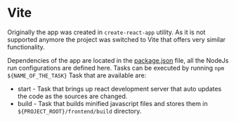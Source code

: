 # Vite
Originally the app was created in `create-react-app` utility. As it is not supported anymore the project was switched to
Vite that offers very similar functionality.

Dependencies of the app are located in the [package.json](../package.json) file, all the NodeJs run configurations are defined 
here. Tasks can be executed by running `npm ${NAME_OF_THE_TASK}` Task that are available are:
* start - Task that brings up react development server that auto updates the code as the sources are changed.
* build - Task that builds minified javascript files and stores them in `${PROJECT_ROOT}/frontend/build` directory.

